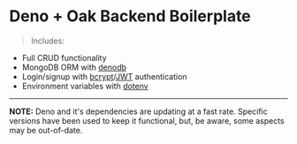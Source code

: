 # Deno + Oak Backend Boilerplate

> Includes:

-   Full CRUD functionality
-   MongoDB ORM with [denodb](https://github.com/eveningkid/denodb)
-   Login/signup with [bcrypt](https://github.com/jamesbroadberry/deno-bcrypt)/[JWT](https://github.com/timonson/djwt) authentication
-   Environment variables with [dotenv](https://github.com/pietvanzoen/deno-dotenv)

---

**NOTE:** Deno and it's dependencies are updating at a fast rate. Specific versions have been used to keep it functional, but, be aware, some aspects may be out-of-date.
